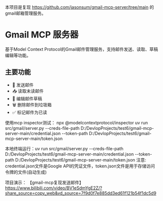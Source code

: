 本项目是复现 https://github.com/jasonsum/gmail-mcp-server/tree/main 的gmail邮箱管理服务。
# Gmail MCP 服务器

基于Model Context Protocol的Gmail邮件管理服务，支持邮件发送、读取、草稿编辑等功能。

## 主要功能
- 📩 发送邮件
- 📥 读取未读邮件
- 📝 编辑邮件草稿
- 🗑️ 删除邮件到垃圾箱
- ✅ 标记邮件为已读


使用mcp inspector测试： npx @modelcontextprotocol/inspector uv run src/gmail/server.py --creds-file-path D:/DevlopProjects/test6/gmail-mcp-server-main/credential.json --token-path D:/DevlopProjects/test6/gmail-mcp-server-main/token.json

本地终端运行：uv run src/gmail/server.py --creds-file-path D:/DevlopProjects/test6/gmail-mcp-server-main/credential.json --token-path D:/DevlopProjects/test6/gmail-mcp-server-main/token.json
注意: credential.json文件是Google API的凭证文件，token.json文件是用于存储访问令牌的文件(自动生成)

项目演示：
【gmail-mcp复现发送邮件】 https://www.bilibili.com/video/BV1eSdmYgE2Z/?share_source=copy_web&vd_source=7f9d0f7e885dd3ed61f121b54f1dc5d9

